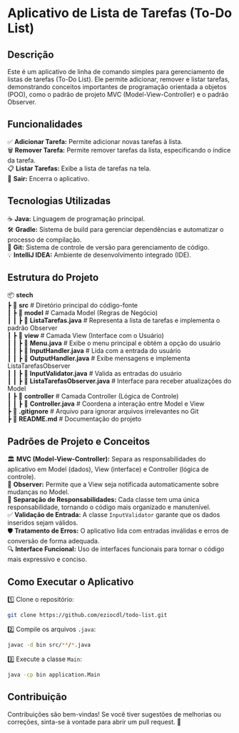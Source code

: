 # Aplicativo de Lista de Tarefas (To-Do List)

## Descrição

Este é um aplicativo de linha de comando simples para gerenciamento de listas de tarefas (To-Do List). Ele permite adicionar, remover e listar tarefas, demonstrando conceitos importantes de programação orientada a objetos (POO), como o padrão de projeto MVC (Model-View-Controller) e o padrão Observer.

## Funcionalidades

✅ **Adicionar Tarefa:** Permite adicionar novas tarefas à lista.  
🗑 **Remover Tarefa:** Permite remover tarefas da lista, especificando o índice da tarefa.  
📋 **Listar Tarefas:** Exibe a lista de tarefas na tela.  
🚪 **Sair:** Encerra o aplicativo.

## Tecnologias Utilizadas

☕ **Java:** Linguagem de programação principal.  
🛠️ **Gradle:** Sistema de build para gerenciar dependências e automatizar o processo de compilação.  
📌 **Git:** Sistema de controle de versão para gerenciamento de código.  
💡 **IntelliJ IDEA:** Ambiente de desenvolvimento integrado (IDE).

## Estrutura do Projeto

📦 **stech**  
 ┣ 📂 **src**                         # Diretório principal do código-fonte  
 ┃ ┣ 📂 **model**                     # Camada Model (Regras de Negócio)  
 ┃ ┃ ┣ 📜 **ListaTarefas.java**        # Representa a lista de tarefas e implementa o padrão Observer  
 ┃ ┣ 📂 **view**                      # Camada View (Interface com o Usuário)  
 ┃ ┃ ┣ 📜 **Menu.java**                # Exibe o menu principal e obtém a opção do usuário  
 ┃ ┃ ┣ 📜 **InputHandler.java**        # Lida com a entrada do usuário  
 ┃ ┃ ┣ 📜 **OutputHandler.java**       # Exibe mensagens e implementa ListaTarefasObserver  
 ┃ ┃ ┣ 📜 **InputValidator.java**      # Valida as entradas do usuário  
 ┃ ┃ ┣ 📜 **ListaTarefasObserver.java** # Interface para receber atualizações do Model  
 ┃ ┣ 📂 **controller**                 # Camada Controller (Lógica de Controle)  
 ┃ ┃ ┣ 📜 **Controller.java**          # Coordena a interação entre Model e View  
 ┣ 📜 **.gitignore**                   # Arquivo para ignorar arquivos irrelevantes no Git  
 ┣ 📜 **README.md**                    # Documentação do projeto  

## Padrões de Projeto e Conceitos

🏛 **MVC (Model-View-Controller):** Separa as responsabilidades do aplicativo em Model (dados), View (interface) e Controller (lógica de controle).  
👀 **Observer:** Permite que a View seja notificada automaticamente sobre mudanças no Model.  
📌 **Separação de Responsabilidades:** Cada classe tem uma única responsabilidade, tornando o código mais organizado e manutenível.  
✅ **Validação de Entrada:** A classe `InputValidator` garante que os dados inseridos sejam válidos.  
🛡 **Tratamento de Erros:** O aplicativo lida com entradas inválidas e erros de conversão de forma adequada.  
🔍 **Interface Funcional:** Uso de interfaces funcionais para tornar o código mais expressivo e conciso.  

## Como Executar o Aplicativo

1️⃣ Clone o repositório:  
   ```bash
   git clone https://github.com/eziocdl/todo-list.git
   ```
2️⃣ Compile os arquivos `.java`:  
   ```bash
   javac -d bin src/**/*.java
   ```
3️⃣ Execute a classe `Main`:  
   ```bash
   java -cp bin application.Main
   ```

## Contribuição

Contribuições são bem-vindas! Se você tiver sugestões de melhorias ou correções, sinta-se à vontade para abrir um pull request. 🚀


